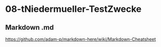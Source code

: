 # 08-tNiedermueller-TestZwecke

## Markdown .md
https://github.com/adam-p/markdown-here/wiki/Markdown-Cheatsheet
